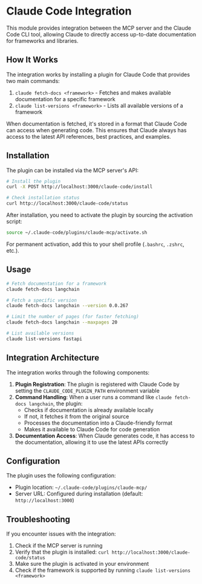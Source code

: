 # Claude Code Integration

This module provides integration between the MCP server and the Claude Code CLI tool, allowing Claude to directly access up-to-date documentation for frameworks and libraries.

## How It Works

The integration works by installing a plugin for Claude Code that provides two main commands:

1. `claude fetch-docs <framework>` - Fetches and makes available documentation for a specific framework
2. `claude list-versions <framework>` - Lists all available versions of a framework

When documentation is fetched, it's stored in a format that Claude Code can access when generating code. This ensures that Claude always has access to the latest API references, best practices, and examples.

## Installation

The plugin can be installed via the MCP server's API:

```bash
# Install the plugin
curl -X POST http://localhost:3000/claude-code/install

# Check installation status
curl http://localhost:3000/claude-code/status
```

After installation, you need to activate the plugin by sourcing the activation script:

```bash
source ~/.claude-code/plugins/claude-mcp/activate.sh
```

For permanent activation, add this to your shell profile (`.bashrc`, `.zshrc`, etc.).

## Usage

```bash
# Fetch documentation for a framework
claude fetch-docs langchain

# Fetch a specific version
claude fetch-docs langchain --version 0.0.267

# Limit the number of pages (for faster fetching)
claude fetch-docs langchain --maxpages 20

# List available versions
claude list-versions fastapi
```

## Integration Architecture

The integration works through the following components:

1. **Plugin Registration**: The plugin is registered with Claude Code by setting the `CLAUDE_CODE_PLUGIN_PATH` environment variable
2. **Command Handling**: When a user runs a command like `claude fetch-docs langchain`, the plugin:
   - Checks if documentation is already available locally
   - If not, it fetches it from the original source
   - Processes the documentation into a Claude-friendly format
   - Makes it available to Claude Code for code generation
3. **Documentation Access**: When Claude generates code, it has access to the documentation, allowing it to use the latest APIs correctly

## Configuration

The plugin uses the following configuration:

- Plugin location: `~/.claude-code/plugins/claude-mcp/`
- Server URL: Configured during installation (default: `http://localhost:3000`)

## Troubleshooting

If you encounter issues with the integration:

1. Check if the MCP server is running
2. Verify that the plugin is installed: `curl http://localhost:3000/claude-code/status`
3. Make sure the plugin is activated in your environment
4. Check if the framework is supported by running `claude list-versions <framework>`